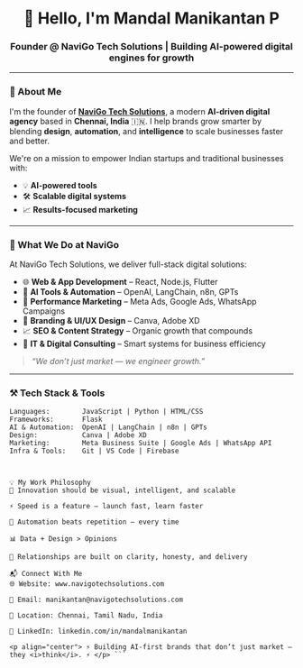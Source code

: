 <h1 align="center">👋 Hello, I'm Mandal Manikantan P</h1>
<h3 align="center">Founder @ NaviGo Tech Solutions | Building AI-powered digital engines for growth</h3>

---

### 🚀 About Me

I'm the founder of [**NaviGo Tech Solutions**](https://www.navigotechsolutions.com), a modern **AI-driven digital agency** based in **Chennai, India** 🇮🇳. I help brands grow smarter by blending **design**, **automation**, and **intelligence** to scale businesses faster and better.

We're on a mission to empower Indian startups and traditional businesses with:
- 💡 **AI-powered tools**
- 🛠️ **Scalable digital systems**
- 📈 **Results-focused marketing**

---

### 🧠 What We Do at NaviGo

At NaviGo Tech Solutions, we deliver full-stack digital solutions:

- 🌐 **Web & App Development** – React, Node.js, Flutter  
- 🤖 **AI Tools & Automation** – OpenAI, LangChain, n8n, GPTs  
- 🚀 **Performance Marketing** – Meta Ads, Google Ads, WhatsApp Campaigns  
- 🎨 **Branding & UI/UX Design** – Canva, Adobe XD  
- 📈 **SEO & Content Strategy** – Organic growth that compounds  
- 🧩 **IT & Digital Consulting** – Smart systems for business efficiency  

> _“We don’t just market — we engineer growth.”_

---

### ⚒️ Tech Stack & Tools

```text
Languages:        JavaScript | Python | HTML/CSS
Frameworks:       Flask
AI & Automation:  OpenAI | LangChain | n8n | GPTs
Design:           Canva | Adobe XD
Marketing:        Meta Business Suite | Google Ads | WhatsApp API
Infra & Tools:    Git | VS Code | Firebase



💡 My Work Philosophy
🧠 Innovation should be visual, intelligent, and scalable

⚡ Speed is a feature — launch fast, learn faster

🎯 Automation beats repetition — every time

📊 Data + Design > Opinions

🤝 Relationships are built on clarity, honesty, and delivery

📬 Connect With Me
🌐 Website: www.navigotechsolutions.com

📧 Email: manikantan@navigotechsolutions.com

📍 Location: Chennai, Tamil Nadu, India

🔗 LinkedIn: linkedin.com/in/mandalmanikantan

<p align="center"> ⚡ Building AI-first brands that don’t just market — they <i>think</i>. ⚡ </p> ```
